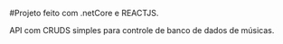 #Projeto feito com .netCore e REACTJS.

API com CRUDS simples para controle de banco de dados de músicas.



